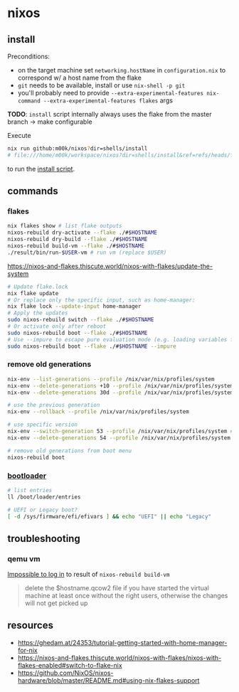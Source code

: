 # nixos

## install

Preconditions:

- on the target machine set `networking.hostName` in `configuration.nix` to correspond w/ a host name from the flake
- `git` needs to be available, install or use `nix-shell -p git`
- you'll probably need to provide `--extra-experimental-features nix-command --extra-experimental-features flakes` args

**TODO**: `install` script internally always uses the flake from the master branch -> make configurable

Execute

```bash
nix run github:m00k/nixos?dir=shells/install
# file:///home/m00k/workspace/nixos?dir=shells/install&ref=refs/heads/f/installer&rev=d958411a535571130f1ca413dd9afdfb790640ce
```

to run the [install script](https://github.com/m00k/nixos/blob/f/multi-host/shells/install.nix).

## commands

### flakes

```bash
nix flakes show # list flake outputs
nixos-rebuild dry-activate --flake ./#$HOSTNAME
nixos-rebuild dry-build --flake ./#$HOSTNAME
nixos-rebuild build-vm --flake ./#$HOSTNAME
./result/bin/run-$USER-vm # run vm (replace $USER)
```

https://nixos-and-flakes.thiscute.world/nixos-with-flakes/update-the-system

```bash
# Update flake.lock
nix flake update
# Or replace only the specific input, such as home-manager:
nix flake lock --update-input home-manager
# Apply the updates
sudo nixos-rebuild switch --flake ./#$HOSTNAME
# Or activate only after reboot
sudo nixos-rebuild boot --flake ./#$HOSTNAME
# Use --impure to escape pure evaluation mode (e.g. loading variables from files)
sudo nixos-rebuild boot --flake ./#$HOSTNAME --impure
```

### remove old generations

```bash
nix-env --list-generations --profile /nix/var/nix/profiles/system
nix-env --delete-generations +10 --profile /nix/var/nix/profiles/system # keep last 10 (plus newer than current)
nix-env --delete-generations 30d --profile /nix/var/nix/profiles/system # remove older than 30 days
```

```bash
# use the previous generation
nix-env --rollback --profile /nix/var/nix/profiles/system

# use specific version
nix-env --switch-generation 53 --profile /nix/var/nix/profiles/system # switch to generation no. 53
nix-env --delete-generations 54 --profile /nix/var/nix/profiles/system # delete generation no. 54
```

```bash
# remove old generations from boot menu
nixos-rebuild boot
```

### [bootloader](https://nixos.wiki/wiki/Bootloader)

```bash
# list entries
ll /boot/loader/entries

# UEFI or Legacy boot?
[ -d /sys/firmware/efi/efivars ] && echo "UEFI" || echo "Legacy"
```

## troubleshooting

### qemu vm

[Impossible to log in](https://discourse.nixos.org/t/impossible-to-log-in-to-result-of-nixos-rebuild-build-vm/9895) to result of `nixos-rebuild build-vm`

> delete the $hostname.qcow2 file if you have started the virtual machine at least once without the right users, otherwise the changes will not get picked up

## resources

- https://ghedam.at/24353/tutorial-getting-started-with-home-manager-for-nix
- https://nixos-and-flakes.thiscute.world/nixos-with-flakes/nixos-with-flakes-enabled#switch-to-flake-nix
- https://github.com/NixOS/nixos-hardware/blob/master/README.md#using-nix-flakes-support
